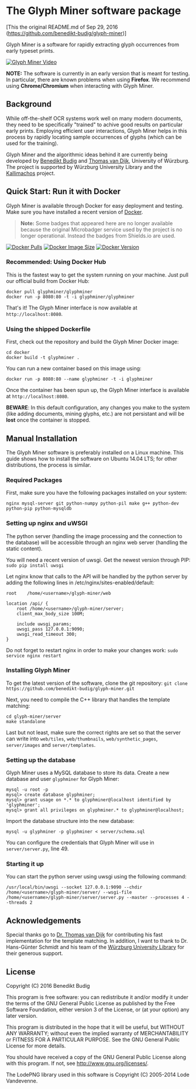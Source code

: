 # The Glyph Miner software package

[This the original README.md of Sep 29, 2016
(https://github.com/benedikt-budig/glyph-miner)]

Glyph Miner is a software for rapidly extracting glyph occurrences from early
typeset prints.

[![Glyph Miner Video](video.png)](https://www.youtube.com/watch?v=T-p_kIdsn6k "Glyph Miner: A System for Efficiently Extracting Glyphs from Early Prints in the Context of OCR")

**NOTE:** The software is currently in an early version that is meant for
testing. In particular, there are known problems when using **Firefox**. We
recommend using **Chrome/Chromium** when interacting with Glyph Miner.

## Background
While off-the-shelf OCR systems work well on many modern documents, they need to be
specifically "trained" to achive good results on particular early prints. Employing
efficient user interactions, Glyph Miner helps in this process by rapidly locating
sample occurrences of glyphs (which can be used for the training).

Glyph Miner and the algorithmic ideas behind it are currently being developed by
[Benedikt Budig](http://www1.informatik.uni-wuerzburg.de/en/staff/budig_benedikt/)
and [Thomas van Dijk](http://www1.informatik.uni-wuerzburg.de/en/staff/dijk_thomas_van/),
University of Würzburg. The project is supported by Würzburg University Library
and the [Kallimachos](http://kallimachos.de/) project.

## Quick Start: Run it with Docker
Glyph Miner is available through Docker for easy deployment and testing. Make sure
you have installed a recent version of [Docker](https://www.docker.com/).


> **Note:** Some badges that appeared here are no longer available
> because the original Microbadger service used by the project is no
> longer operational. Instead the badges from Shields.io are used.

[![Docker Pulls](https://img.shields.io/docker/pulls/glyphminer/glyphminer)](https://hub.docker.com/r/glyphminer/glyphminer)
[![Docker Image Size](https://img.shields.io/docker/image-size/glyphminer/glyphminer/latest)](https://hub.docker.com/r/glyphminer/glyphminer)
[![Docker Version](https://img.shields.io/docker/v/glyphminer/glyphminer?sort=semver)](https://hub.docker.com/r/glyphminer/glyphminer)


### Recommended: Using Docker Hub
This is the fastest way to get the system running on your machine. Just pull our
official build from Docker Hub:

    docker pull glyphminer/glyphminer
    docker run -p 8080:80 -t -i glyphminer/glyphminer

That's it! The Glyph Miner interface is now available at `http://localhost:8080`.

### Using the shipped Dockerfile
First, check out the repository and build the Glyph Miner Docker image:

    cd docker
    docker build -t glyphminer .

You can run a new container based on this image using:

    docker run -p 8080:80 --name glyphminer -t -i glyphminer

Once the container has been spun up, the Glyph Miner interface is available at
`http://localhost:8080`.

**BEWARE**: In this default configuration, any changes
you make to the system (like adding documents, mining glyphs, etc.) are not
persistant and will be **lost** once the container is stopped.

## Manual Installation
The Glyph Miner software is preferably installed on a Linux machine. This guide
shows how to install the software on Ubuntu 14.04 LTS; for other distributions,
the process is similar.

### Required Packages
First, make sure you have the following packages installed on your system:

`nginx mysql-server git python-numpy python-pil make g++ python-dev python-pip python-mysqldb`

### Setting up nginx and uWSGI
The python server (handling the image processing and the connection to the
database) will be accessible through an nginx web server (handling the static
content).

You will need a recent version of uwsgi. Get the newest version through PIP:
`sudo pip install uwsgi`

Let nginx know that calls to the API will be handled by the python server by
adding the following lines in /etc/nginx/sites-enabled/default:

    root    /home/<username>/glyph-miner/web

    location /api/ {
        root /home/<username>/glyph-miner/server;
        client_max_body_size 100M;

        include uwsgi_params;
        uwsgi_pass 127.0.0.1:9090;
        uwsgi_read_timeout 300;
    }

Do not forget to restart nginx in order to make your changes work:
`sudo service nginx restart`

### Installing Glyph Miner
To get the latest version of the software, clone the git repository:
`git clone https://github.com/benedikt-budig/glyph-miner.git`

Next, you need to compile the C++ library that handles the template matching:

    cd glyph-miner/server
    make standalone

Last but not least, make sure the correct rights are set so that the server can
write into `web/tiles`, `web/thumbnails`, `web/synthetic_pages`, `server/images`
and `server/templates`.

### Setting up the database
Glyph Miner uses a MySQL database to store its data. Create a new database and
user `glyphminer` for Glyph Miner:

    mysql -u root -p
    mysql> create database glyphminer;
    mysql> grant usage on *.* to glyphminer@localhost identified by 'glyphminer';
    mysql> grant all privileges on glyphminer.* to glyphminer@localhost;

Import the database structure into the new database:

    mysql -u glyphminer -p glyphminer < server/schema.sql

You can configure the credentials that Glyph Miner will use in `server/server.py`,
line 49.

### Starting it up
You can start the python server using uwsgi using the following command:

`/usr/local/bin/uwsgi --socket 127.0.0.1:9090 --chdir /home/<username>/glyph-miner/server/ --wsgi-file /home/<username>/glyph-miner/server/server.py --master --processes 4 --threads 2`

## Acknowledgements
Special thanks go to [Dr. Thomas van Dijk](http://www1.informatik.uni-wuerzburg.de/en/staff/dijk_thomas_van/)
for contributing his fast implementation for the template matching. In addition,
I want to thank to Dr. Hans-Günter Schmidt and his team of the
[Würzburg University Library](http://www.bibliothek.uni-wuerzburg.de/en/ub_infos/contact/departments/digitization_centre/)
 for their generous support.

## License
Copyright (C) 2016 Benedikt Budig

This program is free software: you can redistribute it and/or modify
it under the terms of the GNU General Public License as published by
the Free Software Foundation, either version 3 of the License, or
(at your option) any later version.

This program is distributed in the hope that it will be useful,
but WITHOUT ANY WARRANTY; without even the implied warranty of
MERCHANTABILITY or FITNESS FOR A PARTICULAR PURPOSE.  See the
GNU General Public License for more details.

You should have received a copy of the GNU General Public License
along with this program.  If not, see <http://www.gnu.org/licenses/>.

The LodePNG library used in this software is Copyright (C) 2005-2014 Lode
Vandevenne.
